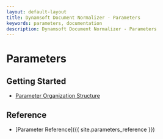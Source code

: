 ```yaml
---
layout: default-layout
title: Dynamsoft Document Normalizer - Parameters
keywords: parameters, documentation
description: Dynamsoft Document Normalizer - Parameters
---
```


# Parameters

## Getting Started

- [Parameter Organization Structure](parameter-organization-structure.md)

## Reference

- [Parameter Reference]({{ site.parameters_reference }})

